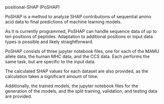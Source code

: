 positional-SHAP (PoSHAP)

PoSHAP is a method to analyze SHAP contributions of sequential amino acid data to final predictions of machine learning models.

As it is currently programmed, PoSHAP can handle sequence data of up to ten positions of peptides. Adaptation to additional positions or input data types is possible and likely straightforward.

PoSHAP consists of three jupyter notebook files, one for each of the MAMU allele data, the human MHC data, and the CCS data. Each performs the same task, but are specific to the input data.

The calculated SHAP values for each dataset are also provided, as the calculation takes a significant amount of time.

Additionally, the trained models, the jupyter notebook files for the generation of the models, and the split training, validation, and testing data are provided.

 